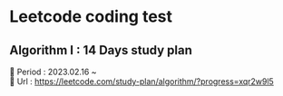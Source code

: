 # Leetcode coding test
## Algorithm I : 14 Days study plan
📆 Period : 2023.02.16 ~   
🔗 Url : https://leetcode.com/study-plan/algorithm/?progress=xqr2w9l5
